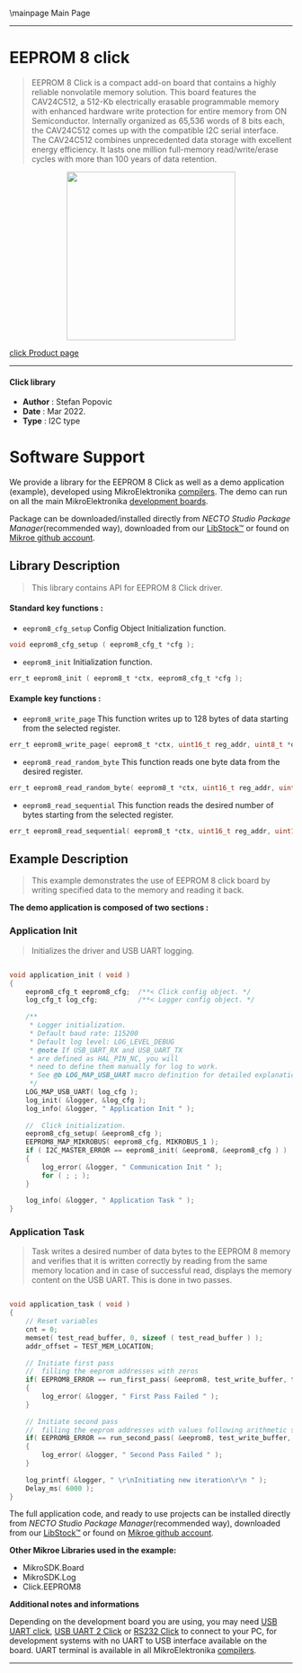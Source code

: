 \mainpage Main Page

---
# EEPROM 8 click

> EEPROM 8 Click is a compact add-on board that contains a highly reliable nonvolatile memory solution. This board features the CAV24C512, a 512-Kb electrically erasable programmable memory with enhanced hardware write protection for entire memory from ON Semiconductor. Internally organized as 65,536 words of 8 bits each, the CAV24C512 comes up with the compatible I2C serial interface. The CAV24C512 combines unprecedented data storage with excellent energy efficiency. It lasts one million full-memory read/write/erase cycles with more than 100 years of data retention.

<p align="center">
  <img src="https://download.mikroe.com/images/click_for_ide/eeprom8_click.png" height=300px>
</p>

[click Product page](https://www.mikroe.com/eeprom-8-click)

---


#### Click library

- **Author**        : Stefan Popovic
- **Date**          : Mar 2022.
- **Type**          : I2C type


# Software Support

We provide a library for the EEPROM 8 Click
as well as a demo application (example), developed using MikroElektronika
[compilers](https://www.mikroe.com/necto-studio).
The demo can run on all the main MikroElektronika [development boards](https://www.mikroe.com/development-boards).

Package can be downloaded/installed directly from *NECTO Studio Package Manager*(recommended way), downloaded from our [LibStock&trade;](https://libstock.mikroe.com) or found on [Mikroe github account](https://github.com/MikroElektronika/mikrosdk_click_v2/tree/master/clicks).

## Library Description

> This library contains API for EEPROM 8 Click driver.

#### Standard key functions :

- `eeprom8_cfg_setup` Config Object Initialization function.
```c
void eeprom8_cfg_setup ( eeprom8_cfg_t *cfg );
```

- `eeprom8_init` Initialization function.
```c
err_t eeprom8_init ( eeprom8_t *ctx, eeprom8_cfg_t *cfg );
```

#### Example key functions :

- `eeprom8_write_page` This function writes up to 128 bytes of data starting from the selected register.
```c
err_t eeprom8_write_page( eeprom8_t *ctx, uint16_t reg_addr, uint8_t *data_in );
```

- `eeprom8_read_random_byte` This function reads one byte data from the desired register.
```c
err_t eeprom8_read_random_byte( eeprom8_t *ctx, uint16_t reg_addr, uint8_t *data_out );
```

- `eeprom8_read_sequential` This function reads the desired number of bytes starting from the selected register.
```c
err_t eeprom8_read_sequential( eeprom8_t *ctx, uint16_t reg_addr, uint16_t n_bytes, uint8_t *data_out );
```

## Example Description

> This example demonstrates the use of EEPROM 8 click board by writing specified data to the memory and reading it back.

**The demo application is composed of two sections :**

### Application Init

> Initializes the driver and USB UART logging.

```c

void application_init ( void ) 
{
    eeprom8_cfg_t eeprom8_cfg;  /**< Click config object. */
    log_cfg_t log_cfg;          /**< Logger config object. */
    
    /** 
     * Logger initialization.
     * Default baud rate: 115200
     * Default log level: LOG_LEVEL_DEBUG
     * @note If USB_UART_RX and USB_UART_TX 
     * are defined as HAL_PIN_NC, you will 
     * need to define them manually for log to work. 
     * See @b LOG_MAP_USB_UART macro definition for detailed explanation.
     */
    LOG_MAP_USB_UART( log_cfg );
    log_init( &logger, &log_cfg );
    log_info( &logger, " Application Init " );
    
    //  Click initialization.
    eeprom8_cfg_setup( &eeprom8_cfg );
    EEPROM8_MAP_MIKROBUS( eeprom8_cfg, MIKROBUS_1 );
    if ( I2C_MASTER_ERROR == eeprom8_init( &eeprom8, &eeprom8_cfg ) )
    {
        log_error( &logger, " Communication Init " );
        for ( ; ; );
    }
    
    log_info( &logger, " Application Task " );
}

```

### Application Task

> Task writes a desired number of data bytes to the EEPROM 8 memory and verifies that it is written correctly by reading from the same memory location and in case of successful read, displays the memory content on the USB UART. This is done in two passes.

```c

void application_task ( void ) 
{
    // Reset variables
    cnt = 0;
    memset( test_read_buffer, 0, sizeof ( test_read_buffer ) );
    addr_offset = TEST_MEM_LOCATION;
    
    // Initiate first pass 
    //  filling the eeprom addresses with zeros 
    if( EEPROM8_ERROR == run_first_pass( &eeprom8, test_write_buffer, test_read_buffer ) )
    {
        log_error( &logger, " First Pass Failed " );
    }
    
    // Initiate second pass 
    //  filling the eeprom addresses with values following arithmetic sequence with difference of 1 
    if( EEPROM8_ERROR == run_second_pass( &eeprom8, test_write_buffer, test_read_buffer ) )
    {
        log_error( &logger, " Second Pass Failed " );
    }
    
    log_printf( &logger, " \r\nInitiating new iteration\r\n " );
    Delay_ms( 6000 );
}

```

The full application code, and ready to use projects can be installed directly from *NECTO Studio Package Manager*(recommended way), downloaded from our [LibStock&trade;](https://libstock.mikroe.com) or found on [Mikroe github account](https://github.com/MikroElektronika/mikrosdk_click_v2/tree/master/clicks).

**Other Mikroe Libraries used in the example:**

- MikroSDK.Board
- MikroSDK.Log
- Click.EEPROM8

**Additional notes and informations**

Depending on the development board you are using, you may need
[USB UART click](https://www.mikroe.com/usb-uart-click),
[USB UART 2 Click](https://www.mikroe.com/usb-uart-2-click) or
[RS232 Click](https://www.mikroe.com/rs232-click) to connect to your PC, for
development systems with no UART to USB interface available on the board. UART
terminal is available in all MikroElektronika
[compilers](https://shop.mikroe.com/compilers).

---
